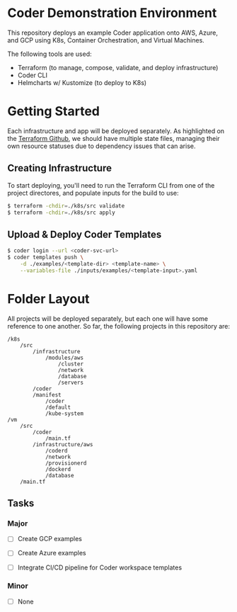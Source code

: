# Coder Demonstration Environment

This repository deploys an example Coder application onto AWS, Azure, and GCP using K8s, Container Orchestration, and Virtual Machines.

The following tools are used:
- Terraform (to manage, compose, validate, and deploy infrastructure)
- Coder CLI
- Helmcharts w/ Kustomize (to deploy to K8s)

# Getting Started

Each infrastructure and app will be deployed separately. As highlighted on the [Terraform Github](https://github.com/hashicorp/terraform/issues/30340#issuecomment-1010202582), we should have multiple state files, managing their own resource statuses due to dependency issues that can arise.

## Creating Infrastructure

To start deploying, you'll need to run the Terraform CLI from one of the project directores, and populate inputs for the build to use:
```bash
$ terraform -chdir=./k8s/src validate
$ terraform -chdir=./k8s/src apply
```

## Upload & Deploy Coder Templates

```bash
$ coder login --url <coder-svc-url>
$ coder templates push \
    -d ./examples/<template-dir> <template-name> \
    --variables-file ./inputs/examples/<template-input>.yaml
```

# Folder Layout

All projects will be deployed separately, but each one will have some reference to one another. So far, the following projects in this repository are:

```
/k8s
    /src
        /infrastructure
            /modules/aws
                /cluster
                /network
                /database
                /servers
        /coder
        /manifest
            /coder
            /default
            /kube-system
/vm
    /src
        /coder
            /main.tf
        /infrastructure/aws
            /coderd
            /network
            /provisionerd
            /dockerd
            /database
    /main.tf
```

## Tasks

### Major

- [ ] Create GCP examples
- [ ] Create Azure examples
- [ ] Integrate CI/CD pipeline for Coder workspace templates


### Minor

- [ ] None